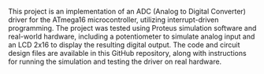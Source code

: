 This project is an implementation of an ADC (Analog to Digital Converter) driver for the ATmega16 microcontroller, utilizing interrupt-driven programming. The project was tested using Proteus simulation software and real-world hardware, including a potentiometer to simulate analog input and an LCD 2x16 to display the resulting digital output. The code and circuit design files are available in this GitHub repository, along with instructions for running the simulation and testing the driver on real hardware.
